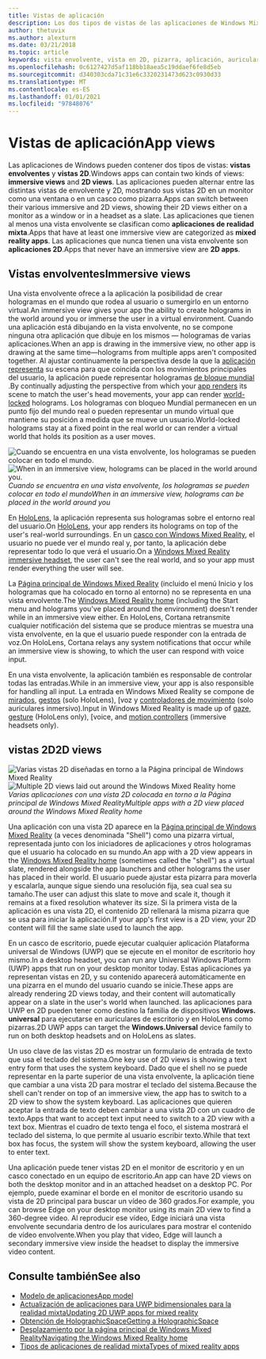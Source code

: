 ```yaml
---
title: Vistas de aplicación
description: Los dos tipos de vistas de las aplicaciones de Windows Mixed Reality son vistas envolventes y vistas 2D.
author: thetuvix
ms.author: alexturn
ms.date: 03/21/2018
ms.topic: article
keywords: vista envolvente, vista en 2D, pizarra, aplicación, auriculares de realidad mixta, auriculares de realidad mixta de Windows, auriculares de realidad virtual, HoloLens, MRTK, kit de herramientas de realidad mixta
ms.openlocfilehash: 0c6127427d5af118bb18aea5c19ddaef6fe8d5eb
ms.sourcegitcommit: d340303cda71c31e6c3320231473d623c0930d33
ms.translationtype: MT
ms.contentlocale: es-ES
ms.lasthandoff: 01/01/2021
ms.locfileid: "97848076"
---
```

# <a name="app-views"></a><span data-ttu-id="f5a8b-104">Vistas de aplicación</span><span class="sxs-lookup"><span data-stu-id="f5a8b-104">App views</span></span>

<span data-ttu-id="f5a8b-105">Las aplicaciones de Windows pueden contener dos tipos de vistas: **vistas envolventes** y **vistas 2D**.</span><span class="sxs-lookup"><span data-stu-id="f5a8b-105">Windows apps can contain two kinds of views: **immersive views** and **2D views**.</span></span> <span data-ttu-id="f5a8b-106">Las aplicaciones pueden alternar entre las distintas vistas de envolvente y 2D, mostrando sus vistas 2D en un monitor como una ventana o en un casco como pizarra.</span><span class="sxs-lookup"><span data-stu-id="f5a8b-106">Apps can switch between their various immersive and 2D views, showing their 2D views either on a monitor as a window or in a headset as a slate.</span></span> <span data-ttu-id="f5a8b-107">Las aplicaciones que tienen al menos una vista envolvente se clasifican como **aplicaciones de realidad mixta**.</span><span class="sxs-lookup"><span data-stu-id="f5a8b-107">Apps that have at least one immersive view are categorized as **mixed reality apps**.</span></span> <span data-ttu-id="f5a8b-108">Las aplicaciones que nunca tienen una vista envolvente son **aplicaciones 2D**.</span><span class="sxs-lookup"><span data-stu-id="f5a8b-108">Apps that never have an immersive view are **2D apps**.</span></span>

## <a name="immersive-views"></a><span data-ttu-id="f5a8b-109">Vistas envolventes</span><span class="sxs-lookup"><span data-stu-id="f5a8b-109">Immersive views</span></span>

<span data-ttu-id="f5a8b-110">Una vista envolvente ofrece a la aplicación la posibilidad de crear hologramas en el mundo que rodea al usuario o sumergirlo en un entorno virtual.</span><span class="sxs-lookup"><span data-stu-id="f5a8b-110">An immersive view gives your app the ability to create holograms in the world around you or immerse the user in a virtual environment.</span></span> <span data-ttu-id="f5a8b-111">Cuando una aplicación está dibujando en la vista envolvente, no se compone ninguna otra aplicación que dibuje en los mismos &mdash; hologramas de varias aplicaciones.</span><span class="sxs-lookup"><span data-stu-id="f5a8b-111">When an app is drawing in the immersive view, no other app is drawing at the same time&mdash;holograms from multiple apps aren't composited together.</span></span> <span data-ttu-id="f5a8b-112">Al ajustar continuamente la perspectiva desde la que la [aplicación representa](../develop/platform-capabilities-and-apis/rendering.md) su escena para que coincida con los movimientos principales del usuario, la aplicación puede representar hologramas [de bloque mundial](coordinate-systems.md) .</span><span class="sxs-lookup"><span data-stu-id="f5a8b-112">By continually adjusting the perspective from which your [app renders](../develop/platform-capabilities-and-apis/rendering.md) its scene to match the user's head movements, your app can render [world-locked](coordinate-systems.md) holograms.</span></span> <span data-ttu-id="f5a8b-113">Los hologramas con bloqueo Mundial permanecen en un punto fijo del mundo real o pueden representar un mundo virtual que mantiene su posición a medida que se mueve un usuario.</span><span class="sxs-lookup"><span data-stu-id="f5a8b-113">World-locked holograms stay at a fixed point in the real world or can render a virtual world that holds its position as a user moves.</span></span>

<span data-ttu-id="f5a8b-114">![Cuando se encuentra en una vista envolvente, los hologramas se pueden colocar en todo el mundo.](images/designoverview-940px.jpg)</span><span class="sxs-lookup"><span data-stu-id="f5a8b-114">![When in an immersive view, holograms can be placed in the world around you.](images/designoverview-940px.jpg)</span></span><br>
<span data-ttu-id="f5a8b-115">*Cuando se encuentra en una vista envolvente, los hologramas se pueden colocar en todo el mundo*</span><span class="sxs-lookup"><span data-stu-id="f5a8b-115">*When in an immersive view, holograms can be placed in the world around you*</span></span>

<span data-ttu-id="f5a8b-116">En [HoloLens](https://docs.microsoft.com/hololens/hololens1-hardware), la aplicación representa sus hologramas sobre el entorno real del usuario.</span><span class="sxs-lookup"><span data-stu-id="f5a8b-116">On [HoloLens](https://docs.microsoft.com/hololens/hololens1-hardware), your app renders its holograms on top of the user's real-world surroundings.</span></span> <span data-ttu-id="f5a8b-117">En un [casco con Windows Mixed Reality](../discover/immersive-headset-hardware-details.md), el usuario no puede ver el mundo real y, por tanto, la aplicación debe representar todo lo que verá el usuario.</span><span class="sxs-lookup"><span data-stu-id="f5a8b-117">On a [Windows Mixed Reality immersive headset](../discover/immersive-headset-hardware-details.md), the user can't see the real world, and so your app must render everything the user will see.</span></span>

<span data-ttu-id="f5a8b-118">La [Página principal de Windows Mixed Reality](../discover/navigating-the-windows-mixed-reality-home.md) (incluido el menú Inicio y los hologramas que ha colocado en torno al entorno) no se representa en una vista envolvente.</span><span class="sxs-lookup"><span data-stu-id="f5a8b-118">The [Windows Mixed Reality home](../discover/navigating-the-windows-mixed-reality-home.md) (including the Start menu and holograms you've placed around the environment) doesn't render while in an immersive view either.</span></span> <span data-ttu-id="f5a8b-119">En HoloLens, Cortana retransmite cualquier notificación del sistema que se produce mientras se muestra una vista envolvente, en la que el usuario puede responder con la entrada de voz.</span><span class="sxs-lookup"><span data-stu-id="f5a8b-119">On HoloLens, Cortana relays any system notifications that occur while an immersive view is showing, to which the user can respond with voice input.</span></span>

<span data-ttu-id="f5a8b-120">En una vista envolvente, la aplicación también es responsable de controlar todas las entradas.</span><span class="sxs-lookup"><span data-stu-id="f5a8b-120">While in an immersive view, your app is also responsible for handling all input.</span></span> <span data-ttu-id="f5a8b-121">La entrada en Windows Mixed Reality se compone de [mirados](gaze-and-commit.md), [gestos](gaze-and-commit.md#composite-gestures) (solo HoloLens), [voz y [controladores de movimiento](motion-controllers.md) (solo auriculares inmersivo).</span><span class="sxs-lookup"><span data-stu-id="f5a8b-121">Input in Windows Mixed Reality is made up of [gaze](gaze-and-commit.md), [gesture](gaze-and-commit.md#composite-gestures) (HoloLens only), [voice, and [motion controllers](motion-controllers.md) (immersive headsets only).</span></span>

## <a name="2d-views"></a><span data-ttu-id="f5a8b-122">vistas 2D</span><span class="sxs-lookup"><span data-stu-id="f5a8b-122">2D views</span></span>

<span data-ttu-id="f5a8b-123">![Varias vistas 2D diseñadas en torno a la Página principal de Windows Mixed Reality](images/teleportation-940px.png)</span><span class="sxs-lookup"><span data-stu-id="f5a8b-123">![Multiple 2D views laid out around the Windows Mixed Reality home](images/teleportation-940px.png)</span></span><br>
<span data-ttu-id="f5a8b-124">*Varias aplicaciones con una vista 2D colocada en torno a la Página principal de Windows Mixed Reality*</span><span class="sxs-lookup"><span data-stu-id="f5a8b-124">*Multiple apps with a 2D view placed around the Windows Mixed Reality home*</span></span>

<span data-ttu-id="f5a8b-125">Una aplicación con una vista 2D aparece en la [Página principal de Windows Mixed Reality](../discover/navigating-the-windows-mixed-reality-home.md) (a veces denominada "Shell") como una pizarra virtual, representada junto con los iniciadores de aplicaciones y otros hologramas que el usuario ha colocado en su mundo.</span><span class="sxs-lookup"><span data-stu-id="f5a8b-125">An app with a 2D view appears in the [Windows Mixed Reality home](../discover/navigating-the-windows-mixed-reality-home.md) (sometimes called the "shell") as a virtual slate, rendered alongside the app launchers and other holograms the user has placed in their world.</span></span> <span data-ttu-id="f5a8b-126">El usuario puede ajustar esta pizarra para moverla y escalarla, aunque sigue siendo una resolución fija, sea cual sea su tamaño.</span><span class="sxs-lookup"><span data-stu-id="f5a8b-126">The user can adjust this slate to move and scale it, though it remains at a fixed resolution whatever its size.</span></span> <span data-ttu-id="f5a8b-127">Si la primera vista de la aplicación es una vista 2D, el contenido 2D rellenará la misma pizarra que se usa para iniciar la aplicación.</span><span class="sxs-lookup"><span data-stu-id="f5a8b-127">If your app's first view is a 2D view, your 2D content will fill the same slate used to launch the app.</span></span>

<span data-ttu-id="f5a8b-128">En un casco de escritorio, puede ejecutar cualquier aplicación Plataforma universal de Windows (UWP) que se ejecute en el monitor de escritorio hoy mismo.</span><span class="sxs-lookup"><span data-stu-id="f5a8b-128">In a desktop headset, you can run any Universal Windows Platform (UWP) apps that run on your desktop monitor today.</span></span> <span data-ttu-id="f5a8b-129">Estas aplicaciones ya representan vistas en 2D, y su contenido aparecerá automáticamente en una pizarra en el mundo del usuario cuando se inicie.</span><span class="sxs-lookup"><span data-stu-id="f5a8b-129">These apps are already rendering 2D views today, and their content will automatically appear on a slate in the user's world when launched.</span></span> <span data-ttu-id="f5a8b-130">las aplicaciones para UWP en 2D pueden tener como destino la familia de dispositivos **Windows. universal** para ejecutarse en auriculares de escritorio y en HoloLens como pizarras.</span><span class="sxs-lookup"><span data-stu-id="f5a8b-130">2D UWP apps can target the **Windows.Universal** device family to run on both desktop headsets and on HoloLens as slates.</span></span>

<span data-ttu-id="f5a8b-131">Un uso clave de las vistas 2D es mostrar un formulario de entrada de texto que usa el teclado del sistema.</span><span class="sxs-lookup"><span data-stu-id="f5a8b-131">One key use of 2D views is showing a text entry form that uses the system keyboard.</span></span> <span data-ttu-id="f5a8b-132">Dado que el shell no se puede representar en la parte superior de una vista envolvente, la aplicación tiene que cambiar a una vista 2D para mostrar el teclado del sistema.</span><span class="sxs-lookup"><span data-stu-id="f5a8b-132">Because the shell can't render on top of an immersive view, the app has to switch to a 2D view to show the system keyboard.</span></span> <span data-ttu-id="f5a8b-133">Las aplicaciones que quieren aceptar la entrada de texto deben cambiar a una vista 2D con un cuadro de texto.</span><span class="sxs-lookup"><span data-stu-id="f5a8b-133">Apps that want to accept text input need to switch to a 2D view with a text box.</span></span> <span data-ttu-id="f5a8b-134">Mientras el cuadro de texto tenga el foco, el sistema mostrará el teclado del sistema, lo que permite al usuario escribir texto.</span><span class="sxs-lookup"><span data-stu-id="f5a8b-134">While that text box has focus, the system will show the system keyboard, allowing the user to enter text.</span></span>

<span data-ttu-id="f5a8b-135">Una aplicación puede tener vistas 2D en el monitor de escritorio y en un casco conectado en un equipo de escritorio.</span><span class="sxs-lookup"><span data-stu-id="f5a8b-135">An app can have 2D views on both the desktop monitor and in an attached headset on a desktop PC.</span></span> <span data-ttu-id="f5a8b-136">Por ejemplo, puede examinar el borde en el monitor de escritorio usando su vista de 2D principal para buscar un vídeo de 360 grados.</span><span class="sxs-lookup"><span data-stu-id="f5a8b-136">For example, you can browse Edge on your desktop monitor using its main 2D view to find a 360-degree video.</span></span> <span data-ttu-id="f5a8b-137">Al reproducir ese vídeo, Edge iniciará una vista envolvente secundaria dentro de los auriculares para mostrar el contenido de vídeo envolvente.</span><span class="sxs-lookup"><span data-stu-id="f5a8b-137">When you play that video, Edge will launch a secondary immersive view inside the headset to display the immersive video content.</span></span>

## <a name="see-also"></a><span data-ttu-id="f5a8b-138">Consulte también</span><span class="sxs-lookup"><span data-stu-id="f5a8b-138">See also</span></span>

* [<span data-ttu-id="f5a8b-139">Modelo de aplicaciones</span><span class="sxs-lookup"><span data-stu-id="f5a8b-139">App model</span></span>](app-model.md)
* [<span data-ttu-id="f5a8b-140">Actualización de aplicaciones para UWP bidimensionales para la realidad mixta</span><span class="sxs-lookup"><span data-stu-id="f5a8b-140">Updating 2D UWP apps for mixed reality</span></span>](../develop/porting-apps/building-2d-apps.md)
* [<span data-ttu-id="f5a8b-141">Obtención de HolographicSpace</span><span class="sxs-lookup"><span data-stu-id="f5a8b-141">Getting a HolographicSpace</span></span>](../develop/native/getting-a-holographicspace.md)
* [<span data-ttu-id="f5a8b-142">Desplazamiento por la página principal de Windows Mixed Reality</span><span class="sxs-lookup"><span data-stu-id="f5a8b-142">Navigating the Windows Mixed Reality home</span></span>](../discover/navigating-the-windows-mixed-reality-home.md)
* [<span data-ttu-id="f5a8b-143">Tipos de aplicaciones de realidad mixta</span><span class="sxs-lookup"><span data-stu-id="f5a8b-143">Types of mixed reality apps</span></span>](types-of-mixed-reality-apps.md)
